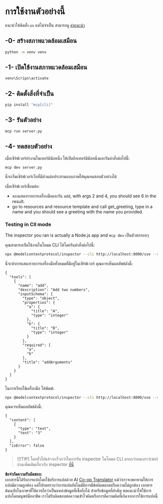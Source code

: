 <!--
CO_OP_TRANSLATOR_METADATA:
{
  "original_hash": "d700e180ce74b2675ce51a567a36c9e4",
  "translation_date": "2025-05-17T12:03:11+00:00",
  "source_file": "03-GettingStarted/05-sse-server/solution/python/README.md",
  "language_code": "th"
}
-->
# การใช้งานตัวอย่างนี้

แนะนำให้ติดตั้ง `uv` แต่ไม่จำเป็น สามารถดู [คำแนะนำ](https://docs.astral.sh/uv/#highlights)

## -0- สร้างสภาพแวดล้อมเสมือน

```bash
python -m venv venv
```

## -1- เปิดใช้งานสภาพแวดล้อมเสมือน

```bash
venv\Scrips\activate
```

## -2- ติดตั้งสิ่งที่จำเป็น

```bash
pip install "mcp[cli]"
```

## -3- รันตัวอย่าง

```bash
mcp run server.py
```

## -4- ทดสอบตัวอย่าง

เมื่อเซิร์ฟเวอร์ทำงานในเทอร์มินัลหนึ่ง ให้เปิดอีกเทอร์มินัลหนึ่งและรันคำสั่งต่อไปนี้:

```bash
mcp dev server.py
```

นี่จะเริ่มเซิร์ฟเวอร์เว็บที่มีส่วนต่อประสานแบบภาพให้คุณทดสอบตัวอย่างได้

เมื่อเซิร์ฟเวอร์เชื่อมต่อ:

- ลองแสดงรายการเครื่องมือและรัน `add`, with args 2 and 4, you should see 6 in the result.
- go to resources and resource template and call get_greeting, type in a name and you should see a greeting with the name you provided.

### Testing in ClI mode

The inspector you ran is actually a Node.js app and `mcp dev` เป็นตัวห่อรอบๆ

คุณสามารถเปิดใช้งานในโหมด CLI ได้โดยรันคำสั่งต่อไปนี้:

```bash
npx @modelcontextprotocol/inspector --cli http://localhost:8000/sse --method tools/list
```

นี่จะทำการแสดงรายการเครื่องมือทั้งหมดที่มีอยู่ในเซิร์ฟเวอร์ คุณควรเห็นผลลัพธ์ดังนี้:

```text
{
  "tools": [
    {
      "name": "add",
      "description": "Add two numbers",
      "inputSchema": {
        "type": "object",
        "properties": {
          "a": {
            "title": "A",
            "type": "integer"
          },
          "b": {
            "title": "B",
            "type": "integer"
          }
        },
        "required": [
          "a",
          "b"
        ],
        "title": "addArguments"
      }
    }
  ]
}
```

ในการเรียกใช้เครื่องมือ ให้พิมพ์:

```bash
npx @modelcontextprotocol/inspector --cli http://localhost:8000/sse --method tools/call --tool-name add --tool-arg a=1 --tool-arg b=2
```

คุณควรเห็นผลลัพธ์ดังนี้:

```text
{
  "content": [
    {
      "type": "text",
      "text": "3"
    }
  ],
  "isError": false
}
```

> ![!TIP]
> โดยทั่วไปแล้วจะเร็วกว่าในการรัน inspector ในโหมด CLI มากกว่าบนเบราว์เซอร์
> อ่านเพิ่มเติมเกี่ยวกับ inspector [ที่นี่](https://github.com/modelcontextprotocol/inspector)

**ข้อจำกัดความรับผิดชอบ**:  
เอกสารนี้ได้รับการแปลโดยใช้บริการแปลด้วย AI [Co-op Translator](https://github.com/Azure/co-op-translator) แม้ว่าเราจะพยายามให้การแปลมีความถูกต้อง แต่โปรดทราบว่าการแปลอัตโนมัติอาจมีข้อผิดพลาดหรือความไม่ถูกต้อง เอกสารต้นฉบับในภาษาที่ใช้ควรถือว่าเป็นแหล่งข้อมูลที่เชื่อถือได้ สำหรับข้อมูลที่สำคัญ ขอแนะนำให้ใช้การแปลโดยมนุษย์มืออาชีพ เราไม่รับผิดชอบต่อความเข้าใจผิดหรือการตีความผิดที่เกิดจากการใช้การแปลนี้